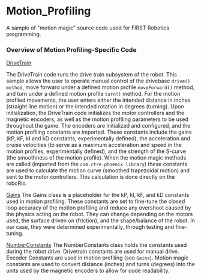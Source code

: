 # Motion_Profiling
A sample of "motion magic" source code used for FIRST Robotics programming. 

### Overview of Motion Profiling-Specific Code ###
[DriveTrain](https://github.com/AditMisra/Motion_Profiling/blob/master/src/main/java/frc/robot/subsystems/DriveTrain)

The DriveTrain code runs the drive train subsystem of the robot. This sample allows the user to operate manual control of the drivebase `drive() method`,  move forward under a defined motion profile `moveForward()` method, and turn under a defined motion profile `turn()` method. For the motion profiled movements, the user enters either the intended distance in inches (straight line motion) or the intended rotation in degrees (turning). Upon initialization, the DriveTrain code initializes the motor controllers and the magnetic encoders, as well as the motion profiling parameters to be used throughout the game. The encoders are initialized and configured, and the motion profiling constants are imported. These constants include the gains (kP, kF, kI and kD constants, experimentally defined), the acceleration and cruise velocities (to serve as a maximum acceleration and speed in the motion profiles, experimentally defined), and the strength of the S-curve (the smoothness of the motion profile). 
When the motion magic methods are called (imported from the `com.ctre.phoenix library`) these constants are used to calculate the motion curve (smoothed trapezoidal motion) and sent to the motor controllers. This calculation is done directly on the roboRio.

[Gains](https://github.com/AditMisra/Motion_Profiling/blob/master/src/main/java/frc/robot/Gains.java)
The Gains class is a placeholder for the kP, kI, kF, and kD constants used in motion profiling. These constants are set to fine-tune the closed loop accuracy of the motion profiling and reduce any overshoot caused by the physics acting on the robot. They can change depending on the motors used, the surface driven on (friction), and the shape/balance of the robot. In our case, they were determined experimentally, through testing and fine-tuning. 

[NumberConstants](https://github.com/AditMisra/Motion_Profiling/blob/master/src/main/java/frc/robot/NumberConstants.java)
The NumberConstants class holds the constants used during the robot drive. Drivetrain constants are used for manual drive. Encoder Constants are used in motion profiling (see `Gains`). Motion magic constants are used to convert distance (inches) and turns (degrees) into the units used by the magnetic encoders to allow for code readability. 
